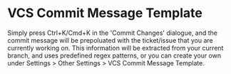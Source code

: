 # VCS Commit Message Template
<!-- Plugin description -->
Simply press Ctrl+K/Cmd+K in the 'Commit Changes' dialogue, and the commit message will be prepoluated with the ticket/issue
that you are currently working on. This information will be extracted from your current branch, and uses predefined regex patterns,
 or you can create your own under Settings > Other Settings > VCS Commit Message Template.
<!-- Plugin description end -->
